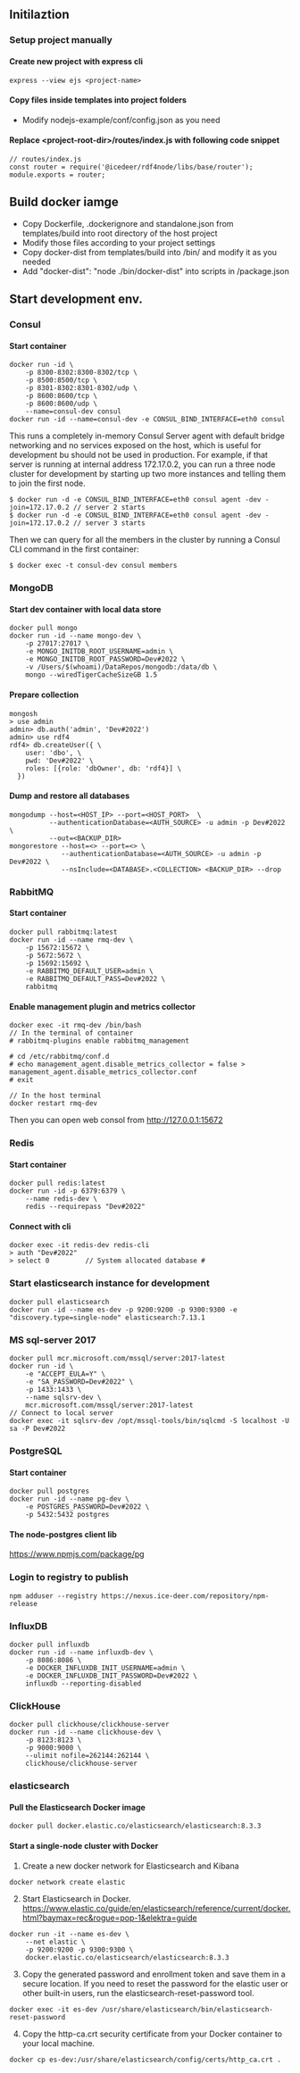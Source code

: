 ## Initilaztion
### Setup project manually
#### Create new project with express cli
```
express --view ejs <project-name>
```
#### Copy files inside templates into project folders
* Modify nodejs-example/conf/config.json as you need
#### Replace \<project-root-dir\>/routes/index.js with following code snippet
```
// routes/index.js
const router = require('@icedeer/rdf4node/libs/base/router');
module.exports = router;
```

## Build docker iamge
* Copy Dockerfile, .dockerignore and standalone.json from templates/build into root directory of the host project
* Modify those files according to your project settings
* Copy docker-dist from templates/build into <project-root-dir>/bin/ and modify it as you needed
* Add "docker-dist": "node ./bin/docker-dist" into scripts in <project-root-dir>/package.json

## Start development env.
### Consul
#### Start container
```
docker run -id \
    -p 8300-8302:8300-8302/tcp \
    -p 8500:8500/tcp \
    -p 8301-8302:8301-8302/udp \
    -p 8600:8600/tcp \
    -p 8600:8600/udp \
    --name=consul-dev consul
docker run -id --name=consul-dev -e CONSUL_BIND_INTERFACE=eth0 consul
```
This runs a completely in-memory Consul Server agent with default bridge networking and no services exposed on the host, which is useful for development bu should not be used in production. For example, if that server is running at internal address 172.17.0.2, you can run a three node cluster for development by starting up two more instances and telling them to join the first node.
```
$ docker run -d -e CONSUL_BIND_INTERFACE=eth0 consul agent -dev -join=172.17.0.2 // server 2 starts
$ docker run -d -e CONSUL_BIND_INTERFACE=eth0 consul agent -dev -join=172.17.0.2 // server 3 starts
```
Then we can query for all the members in the cluster by running a Consul CLI command in the first container:
```
$ docker exec -t consul-dev consul members
```

### MongoDB
#### Start dev container with local data store
```
docker pull mongo
docker run -id --name mongo-dev \
    -p 27017:27017 \
    -e MONGO_INITDB_ROOT_USERNAME=admin \
    -e MONGO_INITDB_ROOT_PASSWORD=Dev#2022 \
    -v /Users/$(whoami)/DataRepos/mongodb:/data/db \
    mongo --wiredTigerCacheSizeGB 1.5
```
#### Prepare collection
```
mongosh
> use admin
admin> db.auth('admin', 'Dev#2022')
admin> use rdf4
rdf4> db.createUser({ \
    user: 'dbo', \
    pwd: 'Dev#2022' \
    roles: [{role: 'dbOwner', db: 'rdf4}] \
  })
```
#### Dump and restore all databases
```
mongodump --host=<HOST_IP> --port=<HOST_PORT>  \
          --authenticationDatabase=<AUTH_SOURCE> -u admin -p Dev#2022 \
          --out=<BACKUP_DIR>
mongorestore --host=<> --port=<> \
             --authenticationDatabase=<AUTH_SOURCE> -u admin -p Dev#2022 \
             --nsInclude=<DATABASE>.<COLLECTION> <BACKUP_DIR> --drop
```
### RabbitMQ
#### Start container
```
docker pull rabbitmq:latest
docker run -id --name rmq-dev \
    -p 15672:15672 \
    -p 5672:5672 \
    -p 15692:15692 \
    -e RABBITMQ_DEFAULT_USER=admin \
    -e RABBITMQ_DEFAULT_PASS=Dev#2022 \
    rabbitmq
```
#### Enable management plugin and metrics collector
```
docker exec -it rmq-dev /bin/bash
// In the terminal of container
# rabbitmq-plugins enable rabbitmq_management

# cd /etc/rabbitmq/conf.d
# echo management_agent.disable_metrics_collector = false > management_agent.disable_metrics_collector.conf
# exit

// In the host terminal
docker restart rmq-dev
```

Then you can open web consol from http://127.0.0.1:15672

### Redis
#### Start container
```
docker pull redis:latest
docker run -id -p 6379:6379 \
    --name redis-dev \
    redis --requirepass "Dev#2022"

```
#### Connect with cli
```
docker exec -it redis-dev redis-cli
> auth "Dev#2022"
> select 0         // System allocated database #
```
### Start elasticsearch instance for development
```
docker pull elasticsearch
docker run -id --name es-dev -p 9200:9200 -p 9300:9300 -e "discovery.type=single-node" elasticsearch:7.13.1
```

### MS sql-server 2017 
```
docker pull mcr.microsoft.com/mssql/server:2017-latest
docker run -id \
    -e "ACCEPT_EULA=Y" \
    -e "SA_PASSWORD=Dev#2022" \
    -p 1433:1433 \
    --name sqlsrv-dev \
    mcr.microsoft.com/mssql/server:2017-latest
// Connect to local server
docker exec -it sqlsrv-dev /opt/mssql-tools/bin/sqlcmd -S localhost -U sa -P Dev#2022
```

### PostgreSQL
#### Start container
```
docker pull postgres
docker run -id --name pg-dev \
    -e POSTGRES_PASSWORD=Dev#2022 \
    -p 5432:5432 postgres
```
#### The node-postgres client lib
https://www.npmjs.com/package/pg

### Login to registry to publish
```
npm adduser --registry https://nexus.ice-deer.com/repository/npm-release
```

### InfluxDB
```
docker pull influxdb
docker run -id --name influxdb-dev \
    -p 8086:8086 \
    -e DOCKER_INFLUXDB_INIT_USERNAME=admin \
    -e DOCKER_INFLUXDB_INIT_PASSWORD=Dev#2022 \
    influxdb --reporting-disabled
```

### ClickHouse
```
docker pull clickhouse/clickhouse-server
docker run -id --name clickhouse-dev \
    -p 8123:8123 \
    -p 9000:9000 \
    --ulimit nofile=262144:262144 \
    clickhouse/clickhouse-server
```

### elasticsearch
#### Pull the Elasticsearch Docker image
```
docker pull docker.elastic.co/elasticsearch/elasticsearch:8.3.3
```
#### Start a single-node cluster with Docker
1. Create a new docker network for Elasticsearch and Kibana
```
docker network create elastic
```
2. Start Elasticsearch in Docker.
https://www.elastic.co/guide/en/elasticsearch/reference/current/docker.html?baymax=rec&rogue=pop-1&elektra=guide
```
docker run -it --name es-dev \
    --net elastic \
    -p 9200:9200 -p 9300:9300 \
    docker.elastic.co/elasticsearch/elasticsearch:8.3.3
```
3. Copy the generated password and enrollment token and save them in a secure location.
If you need to reset the password for the elastic user or other built-in users, run the 
elasticsearch-reset-password tool.
```
docker exec -it es-dev /usr/share/elasticsearch/bin/elasticsearch-reset-password
```
4. Copy the http-ca.crt security certificate from your Docker container to your local machine.
```
docker cp es-dev:/usr/share/elasticsearch/config/certs/http_ca.crt .
```